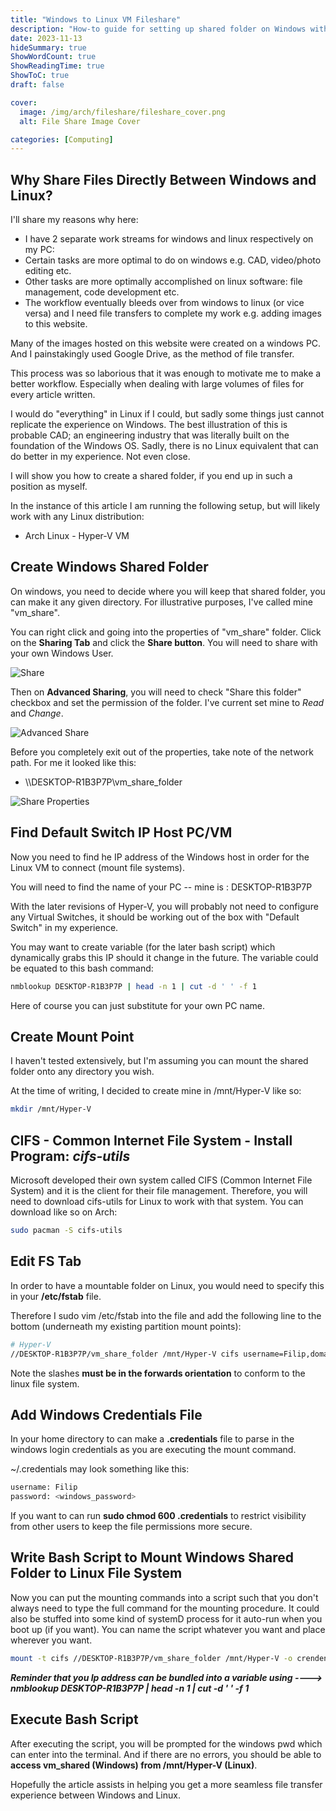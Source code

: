 ```yaml
---
title: "Windows to Linux VM Fileshare"
description: "How-to guide for setting up shared folder on Windows with your Hyper-V Linux VM"
date: 2023-11-13
hideSummary: true
ShowWordCount: true
ShowReadingTime: true
ShowToC: true
draft: false

cover:
  image: /img/arch/fileshare/fileshare_cover.png
  alt: File Share Image Cover

categories: [Computing]
---
```


## Why Share Files Directly Between Windows and Linux?

I'll share my reasons why here:

- I have 2 separate work streams for windows and linux respectively on my PC:
- Certain tasks are more optimal to do on windows e.g. CAD, video/photo editing etc.
- Other tasks are more optimally accomplished on linux software: file management, code development etc.
- The workflow eventually bleeds over from windows to linux (or vice versa) and I need file transfers to complete my work e.g. adding images to this website.

Many of the images hosted on this website were created on a windows PC. And I painstakingly used Google Drive, as the method of file transfer.

This process was so laborious that it was enough to motivate me to make a better workflow. Especially when dealing with large volumes of files for every article written.

I would do "everything" in Linux if I could, but sadly some things just cannot replicate the experience on Windows. The best illustration of this is probable CAD; an engineering industry that was literally built on the foundation of the Windows OS. Sadly, there is no Linux equivalent that can do better in my experience. Not even close.

I will show you how to create a shared folder, if you end up in such a position as myself.

In the instance of this article I am running the following setup, but will likely work with any Linux distribution:
- Arch Linux - Hyper-V VM

## Create Windows Shared Folder
On windows, you need to decide where you will keep that shared folder, you can make it any given directory. For illustrative purposes, I've called mine "vm_share".

You can right click and going into the properties of "vm_share" folder. Click on the **Sharing Tab** and click the **Share button**. You will need to share with your own Windows User.

![Share](/img/arch/fileshare/share.JPG#center)

Then on **Advanced Sharing**, you will need to check "Share this folder" checkbox and set the permission of the folder. I've current set mine to *Read* and *Change*.

![Advanced Share](/img/arch/fileshare/share_advanced.JPG#center)

Before you completely exit out of the properties, take note of the network path. For me it looked like this:
- \\\\DESKTOP-R1B3P7P\vm_share_folder

![Share Properties](/img/arch/fileshare/share_properties.JPG#center)

## Find Default Switch IP Host PC/VM
Now you need to find he IP address of the Windows host in order for the Linux VM to connect (mount file systems).

You will need to find the name of your PC -- mine is : DESKTOP-R1B3P7P

With the later revisions of Hyper-V, you will probably not need to configure any Virtual Switches, it should be working out of the box with "Default Switch" in my experience.

You may want to create variable (for the later bash script) which dynamically grabs this IP should it change in the future. The variable could be equated to this bash command:

```bash
nmblookup DESKTOP-R1B3P7P | head -n 1 | cut -d ' ' -f 1
```
Here of course you can just substitute for your own PC name.

## Create Mount Point
I haven't tested extensively, but I'm assuming you can mount the shared folder onto any directory you wish.

At the time of writing, I decided to create mine in /mnt/Hyper-V like so:
```bash
mkdir /mnt/Hyper-V
```

## CIFS - Common Internet File System - Install Program: *cifs-utils*
Microsoft developed their own system called CIFS (Common Internet File System) and it is the client for their file management. Therefore, you will need to download cifs-utils for Linux to work with that system. You can download like so on Arch:
```bash
sudo pacman -S cifs-utils
```

## Edit FS Tab
In order to have a mountable folder on Linux, you would need to specify this in your **/etc/fstab** file.

Therefore I sudo vim /etc/fstab into the file and add the following line to the bottom (underneath my existing partition mount points):

```bash
# Hyper-V
//DESKTOP-R1B3P7P/vm_share_folder /mnt/Hyper-V cifs username=Filip,domain=sealab,noauto,rw,users 0 0
```
Note the slashes **must be in the forwards orientation** to conform to the linux file system.

## Add Windows Credentials File
In your home directory to can make a **.credentials** file to parse in the windows login credentials as you are executing the mount command.

~/.credentials may look something like this:

```bash
username: Filip
password: <windows_password>
```

If you want to can run **sudo chmod 600 .credentials** to restrict visibility from other users to keep the file permissions more secure.

## Write Bash Script to Mount Windows Shared Folder to Linux File System
Now you can put the mounting commands into a script such that you don't always need to type the full command for the mounting procedure. It could also be stuffed into some kind of systemD process for it auto-run when you boot up (if you want). You can name the script whatever you want and place wherever you want.

```bash
mount -t cifs //DESKTOP-R1B3P7P/vm_share_folder /mnt/Hyper-V -o crendentials=~/.credentials, ip=<Enter your Host PC IP Address e.g. 152.41.97.1>
```

***Reminder that you Ip address can be bundled into a variable using ----> nmblookup DESKTOP-R1B3P7P | head -n 1 | cut -d ' ' -f 1***

## Execute Bash Script
After executing the script, you will be prompted for the windows pwd which can enter into the terminal. And if there are no errors, you should be able to **access vm_shared (Windows) from /mnt/Hyper-V (Linux)**.

Hopefully the article assists in helping you get a more seamless file transfer experience between Windows and Linux.
